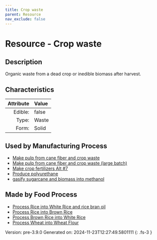 ```yaml
---
title: Crop waste
parent: Resource
nav_exclude: false
---
```

# Resource - Crop waste

## Description
Organic waste from a dead crop or inedible biomass after harvest. 

## Characteristics

| Attribute      | Value |
|--------:|:------|
|Edible:|false|
|Type:|Waste|
|Form:|Solid|
 

## Used by Manufacturing Process

- [Make pulp from cane fiber and crop waste](../process/make-pulp-from-cane-fiber-and-crop-waste.html)
- [Make pulp from cane fiber and crop waste (large batch)](../process/make-pulp-from-cane-fiber-and-crop-waste--large-batch-.html)
- [Make crop fertilizers Alt #7](../process/make-crop-fertilizers-alt--7.html)
- [Produce polyurethane](../process/produce-polyurethane.html)
- [gasify sugarcane and biomass into methanol](../process/gasify-sugarcane-and-biomass-into-methanol.html)


## Made by Food Process

- [Process Rice into White Rice and rice bran oil](../food/process-rice-into-white-rice-and-rice-bran-oil.html)
- [Process Rice into Brown Rice](../food/process-rice-into-brown-rice.html)
- [Process Brown Rice into White Rice](../food/process-brown-rice-into-white-rice.html)
- [Process Wheat into Wheat Flour](../food/process-wheat-into-wheat-flour.html)

    

Version: pre-3.9.0 Generated on: 2024-11-23T12:27:49.5801111
{: .fs-3 }
